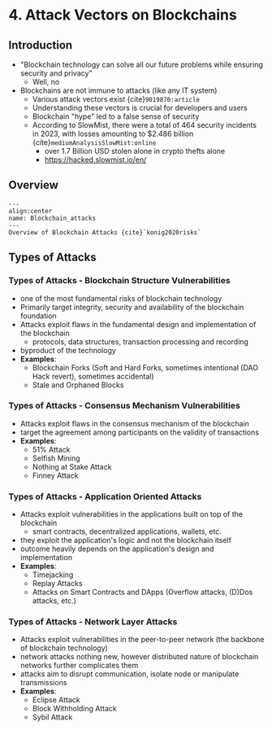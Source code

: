 # 4. Attack Vectors on Blockchains

## Introduction
* "Blockchain technology can solve all our future problems while ensuring security and privacy"
  * Well, no
* Blockchains are not immune to attacks (like any IT system)
  * Various attack vectors exist {cite}`9019870:article`
  * Understanding these vectors is crucial for developers and users
  * Blockchain "hype" led to a false sense of security
  * According to SlowMist, there were a total of 464 security incidents in 2023, with losses amounting to $2.486 billion {cite}`mediumAnalysisSlowMist:online` 
    * over 1.7 Billion USD stolen alone in crypto thefts alone 
    * https://hacked.slowmist.io/en/

## Overview
```{figure} ../_static/images/Blockchain_Attack_Overview.jpg
---
align:center
name: Blockchain_attacks
---
Overview of Blockchain Attacks {cite}`konig2020risks`
```

## Types of Attacks

### Types of Attacks - Blockchain Structure Vulnerabilities
  * one of the most fundamental risks of blockchain technology
  * Primarily target integrity, security and availability of the blockchain foundation
  * Attacks exploit flaws in the fundamental design and implementation of the blockchain
    * protocols, data structures, transaction processing and recording
  * byproduct of the technology
  * **Examples**:
    * Blockchain Forks (Soft and Hard Forks, sometimes intentional (DAO Hack revert), sometimes accidental)
    * Stale and Orphaned Blocks

### Types of Attacks - Consensus Mechanism Vulnerabilities

  * Attacks exploit flaws in the consensus mechanism of the blockchain
  * target the agreement among participants on the validity of transactions
  * **Examples**:
    * 51% Attack
    * Selfish Mining
    * Nothing at Stake Attack
    * Finney Attack

### Types of Attacks - Application Oriented Attacks
  * Attacks exploit vulnerabilities in the applications built on top of the blockchain
    * smart contracts, decentralized applications, wallets, etc.
  * they exploit the application's logic and not the blockchain itself
  * outcome heavily depends on the application's design and implementation
  * **Examples**:
    * Timejacking
    * Replay Attacks
    * Attacks on Smart Contracts and DApps (Overflow attacks, (D)Dos attacks, etc.)

### Types of Attacks - Network Layer Attacks
  * Attacks exploit vulnerabilities in the peer-to-peer network (the backbone of blockchain technology)
  * network attacks nothing new, however distributed nature of blockchain networks further complicates them
  * attacks aim to disrupt communication, isolate node or manipulate transmissions
  * **Examples**:
    * Eclipse Attack
    * Block Withholding Attack
    * Sybil Attack

